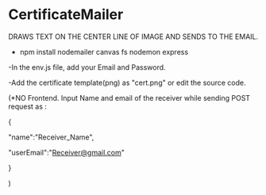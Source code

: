 # CertificateMailer


DRAWS TEXT ON THE CENTER LINE OF IMAGE AND SENDS TO THE EMAIL.


- npm install nodemailer canvas fs nodemon express


-In the env.js file, add your Email and Password.


-Add the certificate template(png) as "cert.png" or edit the source code.


(*NO Frontend. Input Name and email of the receiver while sending POST request as :


{


  "name":"Receiver_Name",

  
  "userEmail":"Receiver@gmail.com"

  
}


)
